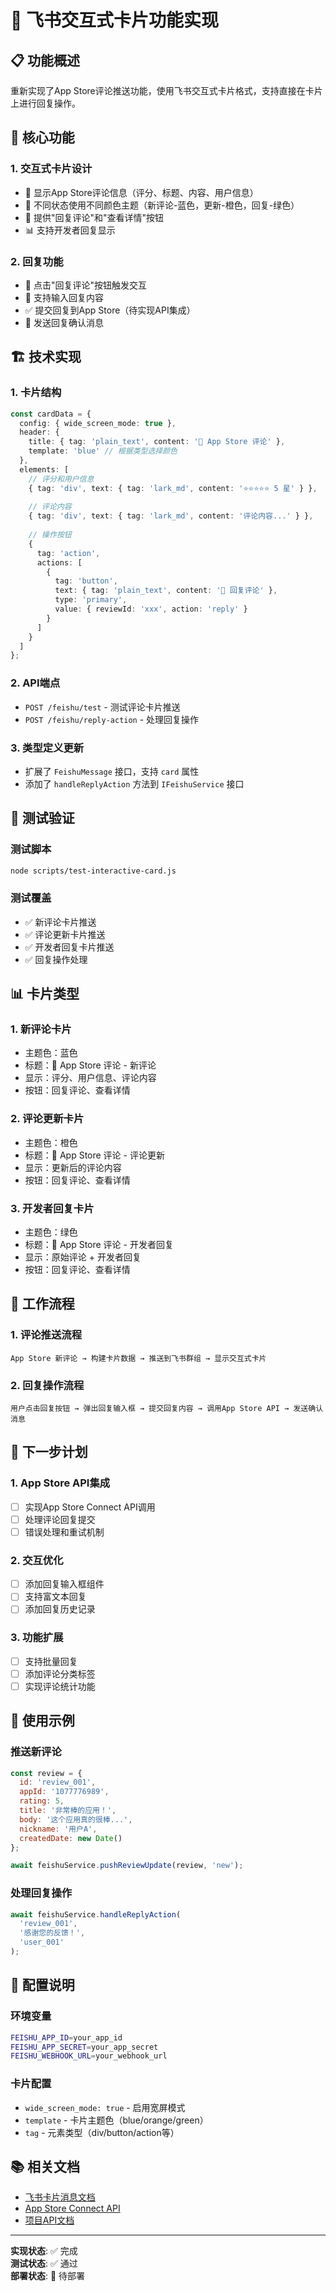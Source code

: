 # 🎴 飞书交互式卡片功能实现

## 📋 功能概述

重新实现了App Store评论推送功能，使用飞书交互式卡片格式，支持直接在卡片上进行回复操作。

## 🎯 核心功能

### 1. **交互式卡片设计**
- 📱 显示App Store评论信息（评分、标题、内容、用户信息）
- 🎨 不同状态使用不同颜色主题（新评论-蓝色，更新-橙色，回复-绿色）
- 💬 提供"回复评论"和"查看详情"按钮
- 📊 支持开发者回复显示

### 2. **回复功能**
- 🔘 点击"回复评论"按钮触发交互
- 📝 支持输入回复内容
- ✅ 提交回复到App Store（待实现API集成）
- 📨 发送回复确认消息

## 🏗️ 技术实现

### 1. **卡片结构**
```typescript
const cardData = {
  config: { wide_screen_mode: true },
  header: {
    title: { tag: 'plain_text', content: '📱 App Store 评论' },
    template: 'blue' // 根据类型选择颜色
  },
  elements: [
    // 评分和用户信息
    { tag: 'div', text: { tag: 'lark_md', content: '⭐⭐⭐⭐⭐ 5 星' } },
    
    // 评论内容
    { tag: 'div', text: { tag: 'lark_md', content: '评论内容...' } },
    
    // 操作按钮
    {
      tag: 'action',
      actions: [
        {
          tag: 'button',
          text: { tag: 'plain_text', content: '💬 回复评论' },
          type: 'primary',
          value: { reviewId: 'xxx', action: 'reply' }
        }
      ]
    }
  ]
};
```

### 2. **API端点**
- `POST /feishu/test` - 测试评论卡片推送
- `POST /feishu/reply-action` - 处理回复操作

### 3. **类型定义更新**
- 扩展了 `FeishuMessage` 接口，支持 `card` 属性
- 添加了 `handleReplyAction` 方法到 `IFeishuService` 接口

## 🧪 测试验证

### 测试脚本
```bash
node scripts/test-interactive-card.js
```

### 测试覆盖
- ✅ 新评论卡片推送
- ✅ 评论更新卡片推送  
- ✅ 开发者回复卡片推送
- ✅ 回复操作处理

## 📊 卡片类型

### 1. **新评论卡片**
- 主题色：蓝色
- 标题：📱 App Store 评论 - 新评论
- 显示：评分、用户信息、评论内容
- 按钮：回复评论、查看详情

### 2. **评论更新卡片**
- 主题色：橙色
- 标题：📱 App Store 评论 - 评论更新
- 显示：更新后的评论内容
- 按钮：回复评论、查看详情

### 3. **开发者回复卡片**
- 主题色：绿色
- 标题：📱 App Store 评论 - 开发者回复
- 显示：原始评论 + 开发者回复
- 按钮：回复评论、查看详情

## 🔄 工作流程

### 1. **评论推送流程**
```
App Store 新评论 → 构建卡片数据 → 推送到飞书群组 → 显示交互式卡片
```

### 2. **回复操作流程**
```
用户点击回复按钮 → 弹出回复输入框 → 提交回复内容 → 调用App Store API → 发送确认消息
```

## 🚀 下一步计划

### 1. **App Store API集成**
- [ ] 实现App Store Connect API调用
- [ ] 处理评论回复提交
- [ ] 错误处理和重试机制

### 2. **交互优化**
- [ ] 添加回复输入框组件
- [ ] 支持富文本回复
- [ ] 添加回复历史记录

### 3. **功能扩展**
- [ ] 支持批量回复
- [ ] 添加评论分类标签
- [ ] 实现评论统计功能

## 📝 使用示例

### 推送新评论
```javascript
const review = {
  id: 'review_001',
  appId: '1077776989',
  rating: 5,
  title: '非常棒的应用！',
  body: '这个应用真的很棒...',
  nickname: '用户A',
  createdDate: new Date()
};

await feishuService.pushReviewUpdate(review, 'new');
```

### 处理回复操作
```javascript
await feishuService.handleReplyAction(
  'review_001',
  '感谢您的反馈！',
  'user_001'
);
```

## 🔧 配置说明

### 环境变量
```bash
FEISHU_APP_ID=your_app_id
FEISHU_APP_SECRET=your_app_secret
FEISHU_WEBHOOK_URL=your_webhook_url
```

### 卡片配置
- `wide_screen_mode: true` - 启用宽屏模式
- `template` - 卡片主题色（blue/orange/green）
- `tag` - 元素类型（div/button/action等）

## 📚 相关文档

- [飞书卡片消息文档](https://open.feishu.cn/document/ukTMukTMukTM/ukTNwUjL5UDM14SO1ATN)
- [App Store Connect API](https://developer.apple.com/documentation/appstoreconnectapi)
- [项目API文档](./docs/api/API.md)

---

**实现状态**: ✅ 完成  
**测试状态**: ✅ 通过  
**部署状态**: 🚧 待部署

